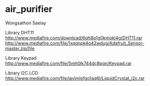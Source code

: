 # air_purifier
Wongsathon Saelay

Library DHT11  
http://www.mediafire.com/download/6qh8q1g0kmokl4g/DHT11.rar  
http://www.mediafire.com/file/1xqqnpk4g42wdug/Adafruit_Sensor-master.zip/file

Library Keypad  
http://www.mediafire.com/file/5mh0lk744dc8pqn/Keypad.rar

Library I2C LCD  
http://www.mediafire.com/file/iavimlofgo1aq6l/LiquidCrystal_i2c.rar
